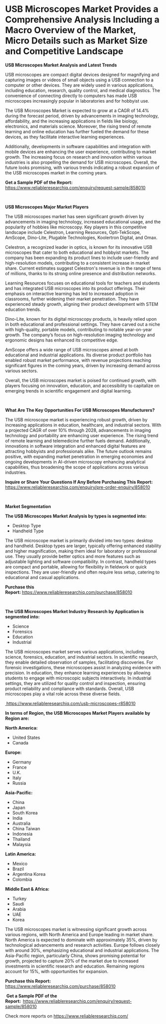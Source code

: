 <p><h1>USB Microscopes Market Provides a Comprehensive Analysis Including a Macro Overview of the Market, Micro Details such as Market Size and Competitive Landscape</h1></p><p><strong>USB Microscopes Market Analysis and Latest Trends</strong></p>
<p><p>USB microscopes are compact digital devices designed for magnifying and capturing images or videos of small objects using a USB connection to a computer or other devices. They are widely used in various applications, including education, research, quality control, and medical diagnostics. The convenience of connecting directly to computers has made USB microscopes increasingly popular in laboratories and for hobbyist use. </p><p>The USB Microscopes Market is expected to grow at a CAGR of 14.4% during the forecast period, driven by advancements in imaging technology, affordability, and the increasing applications in fields like biology, electronics, and materials science. Moreover, the rising trend of remote learning and online education has further fueled the demand for these devices, as they facilitate interactive learning experiences. </p><p>Additionally, developments in software capabilities and integration with mobile devices are enhancing the user experience, contributing to market growth. The increasing focus on research and innovation within various industries is also propelling the demand for USB microscopes. Overall, the future looks promising, with various trends indicating a robust expansion of the USB microscopes market in the coming years.</p></p>
<p><strong>Get a Sample PDF of the Report:&nbsp;</strong> <a href="https://www.reliableresearchiq.com/enquiry/request-sample/858010?utm_campaign=2247&utm_medium=2&utm_source=Github&utm_content=ia&utm_term=03032025&utm_id=usb-microscopes">https://www.reliableresearchiq.com/enquiry/request-sample/858010</a></p>
<p>&nbsp;</p>
<p><strong>USB Microscopes Major Market Players</strong></p>
<p><p>The USB microscopes market has seen significant growth driven by advancements in imaging technology, increased educational usage, and the popularity of hobbies like microscopy. Key players in this competitive landscape include Celestron, Learning Resources, Opti-TekScope, AmScope, Dino-Lite, Plugable Technologies, Koolertron Digital, and Omax.</p><p>Celestron, a recognized leader in optics, is known for its innovative USB microscopes that cater to both educational and hobbyist markets. The company has been expanding its product lines to include user-friendly and high-resolution models, contributing to a consistent increase in market share. Current estimates suggest Celestron's revenue is in the range of tens of millions, thanks to its strong online presence and distribution networks.</p><p>Learning Resources focuses on educational tools for teachers and students and has integrated USB microscopes into its product offerings. Their emphasis on interactive learning has led to increased adoption in classrooms, further widening their market penetration. They have experienced steady growth, aligning their product development with STEM education trends.</p><p>Dino-Lite, known for its digital microscopy products, is heavily relied upon in both educational and professional settings. They have carved out a niche with high-quality, portable models, contributing to notable year-on-year growth. The company’s focus on high-resolution imaging technology and ergonomic designs has enhanced its competitive edge.</p><p>AmScope offers a wide range of USB microscopes aimed at both educational and industrial applications. Its diverse product portfolio has enabled robust market performance, with revenue projections reaching significant figures in the coming years, driven by increasing demand across various sectors.</p><p>Overall, the USB microscopes market is poised for continued growth, with players focusing on innovation, education, and accessibility to capitalize on emerging trends in scientific engagement and digital learning.</p></p>
<p>&nbsp;</p>
<p><strong>What Are The Key Opportunities For USB Microscopes Manufacturers?</strong></p>
<p><p>The USB microscope market is experiencing robust growth, driven by increasing applications in education, healthcare, and industrial sectors. With a projected CAGR of over 10% through 2028, advancements in imaging technology and portability are enhancing user experience. The rising trend of remote learning and telemedicine further fuels demand. Additionally, innovations in software integration and enhanced digital features are attracting hobbyists and professionals alike. The future outlook remains positive, with expanding market penetration in emerging economies and ongoing developments in AI-driven microscopy enhancing analytical capabilities, thus broadening the scope of applications across various industries.</p></p>
<p><strong>Inquire or Share Your Questions If Any Before Purchasing This Report:</strong> <a href="https://www.reliableresearchiq.com/enquiry/pre-order-enquiry/858010?utm_campaign=2247&utm_medium=2&utm_source=Github&utm_content=ia&utm_term=03032025&utm_id=usb-microscopes">https://www.reliableresearchiq.com/enquiry/pre-order-enquiry/858010</a></p>
<p>&nbsp;</p>
<p><strong>Market Segmentation</strong></p>
<p><strong>The USB Microscopes Market Analysis by types is segmented into:</strong></p>
<p><ul><li>Desktop Type</li><li>Handheld Type</li></ul></p>
<p><p>The USB microscope market is primarily divided into two types: desktop and handheld. Desktop types are larger, typically offering enhanced stability and higher magnification, making them ideal for laboratory or professional use. They usually provide better optics and more features such as adjustable lighting and software compatibility. In contrast, handheld types are compact and portable, allowing for flexibility in fieldwork or quick inspections. They are user-friendly and often require less setup, catering to educational and casual applications.</p></p>
<p><strong>Purchase this Report:&nbsp;</strong><a href="https://www.reliableresearchiq.com/purchase/858010?utm_campaign=2247&utm_medium=2&utm_source=Github&utm_content=ia&utm_term=03032025&utm_id=usb-microscopes">https://www.reliableresearchiq.com/purchase/858010</a></p>
<p>&nbsp;</p>
<p><strong>The USB Microscopes Market Industry Research by Application is segmented into:</strong></p>
<p><ul><li>Science</li><li>Forensics</li><li>Education</li><li>Industrial</li></ul></p>
<p><p>The USB microscopes market serves various applications, including science, forensics, education, and industrial sectors. In scientific research, they enable detailed observation of samples, facilitating discoveries. For forensic investigations, these microscopes assist in analyzing evidence with precision. In education, they enhance learning experiences by allowing students to engage with microscopic subjects interactively. In industrial settings, they are utilized for quality control and inspection, ensuring product reliability and compliance with standards. Overall, USB microscopes play a vital role across these diverse fields.</p></p>
<p><a href="https://www.reliableresearchiq.com/usb-microscopes-r858010?utm_campaign=2247&utm_medium=2&utm_source=Github&utm_content=ia&utm_term=03032025&utm_id=usb-microscopes">&nbsp;https://www.reliableresearchiq.com/usb-microscopes-r858010</a></p>
<p><strong>In terms of Region, the USB Microscopes Market Players available by Region are:</strong></p>
<p>
    <p> <strong> North America: </strong>
        <ul>
            <li>United States</li>
            <li>Canada</li>
        </ul>
        </p> 
    <p> <strong> Europe: </strong>
        <ul>
            <li>Germany</li>
            <li>France</li>
            <li>U.K.</li>
            <li>Italy</li>
            <li>Russia</li>
        </ul>
        </p> 
    <p> <strong> Asia-Pacific: </strong>
        <ul>
            <li>China</li>
            <li>Japan</li>
            <li>South Korea</li>
            <li>India</li>
            <li>Australia</li>
            <li>China Taiwan</li>
            <li>Indonesia</li>
            <li>Thailand</li>
            <li>Malaysia</li>
        </ul>
        </p> 
    <p> <strong> Latin America: </strong>
        <ul>
            <li>Mexico</li>
            <li>Brazil</li>
            <li>Argentina Korea</li>
            <li>Colombia</li>
        </ul>
        </p> 
    <p> <strong> Middle East & Africa: </strong>
        <ul>
            <li>Turkey</li>
            <li>Saudi</li>
            <li>Arabia</li>
            <li>UAE</li>
            <li>Korea</li>
        </ul>
    </p>
    </p>
<p><p>The USB microscopes market is witnessing significant growth across various regions, with North America and Europe leading in market share. North America is expected to dominate with approximately 35%, driven by technological advancements and research activities. Europe follows closely with around 30%, emphasizing educational and industrial applications. The Asia-Pacific region, particularly China, shows promising potential for growth, projected to capture 20% of the market due to increased investments in scientific research and education. Remaining regions account for 15%, with opportunities for expansion.</p></p>
<p><strong>Purchase this Report: </strong><a href="https://www.reliableresearchiq.com/purchase/858010?utm_campaign=2247&utm_medium=2&utm_source=Github&utm_content=ia&utm_term=03032025&utm_id=usb-microscopes">https://www.reliableresearchiq.com/purchase/858010</a></p>
<p>&nbsp;<strong>Get a Sample PDF of the Report:&nbsp;&nbsp;</strong><a href="https://www.reliableresearchiq.com/enquiry/request-sample/858010?utm_campaign=2247&utm_medium=2&utm_source=Github&utm_content=ia&utm_term=03032025&utm_id=usb-microscopes">https://www.reliableresearchiq.com/enquiry/request-sample/858010</a></p>
<p><strong></strong></p>
<p>Check more reports on <a href="https://www.reliableresearchiq.com/?utm_campaign=2247&utm_medium=2&utm_source=Github&utm_content=ia&utm_term=03032025&utm_id=usb-microscopes">https://www.reliableresearchiq.com/</a></p>